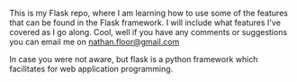 This is my Flask repo, where I am learning how to use some of the features that can be found in the Flask framework.
I will include what features I've covered as I go along.
Cool, well if you have any comments or suggestions you can email me on nathan.floor@gmail.com

In case you were not aware, but flask is a python framework which facilitates for web application programming.
